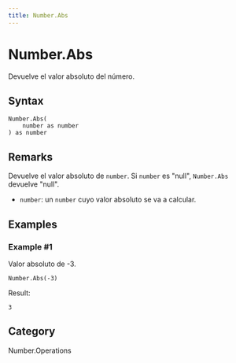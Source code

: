```yaml
---
title: Number.Abs
---
```


# Number.Abs


Devuelve el valor absoluto del número.


## Syntax

```powerquery
Number.Abs(
    number as number
) as number
```


## Remarks

Devuelve el valor absoluto de <code>number</code>. Si <code>number</code> es "null", <code>Number.Abs</code> devuelve "null".    <ul>        <li><code>number</code>: un <code>number</code> cuyo valor absoluto se va a calcular.</li>      </ul>


## Examples

### Example #1 
Valor absoluto de -3.
```powerquery
Number.Abs(-3)
```

Result: 
```powerquery
3
```




## Category
Number.Operations
